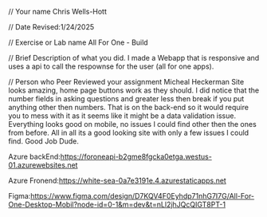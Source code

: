 // Your name Chris Wells-Hott

 // Date Revised:1/24/2025 

 // Exercise or Lab name 
 All For One - Build

 // Brief Description of what you did. 
I made a Webapp that is responsive and uses a api to call the respownse for the user (all for one apps).

// Person who Peer Reviewed your assignment
    Micheal Heckerman
        Site looks amazing, home page buttons work as they should. I did notice that the number fields in asking questions and greater less then break if you put anything other then numbers. That is on the back-end so it would require you to mess with it as it seems like it might be a data validation issue. Everything looks good on mobile, no issues I could find other then the ones from before. All in all its a good looking site with only a few issues I could find. Good Job Dude.


Azure backEnd:https://foroneapi-b2gme8fgcka0etga.westus-01.azurewebsites.net

Azure Fronend:https://white-sea-0a7e3191e.4.azurestaticapps.net

Figma:https://www.figma.com/design/D7KQV4F0Eyhdp71nhG7I7G/All-For-One-Desktop-Mobil?node-id=0-1&m=dev&t=nLl2jhJQcQIGT8PT-1
